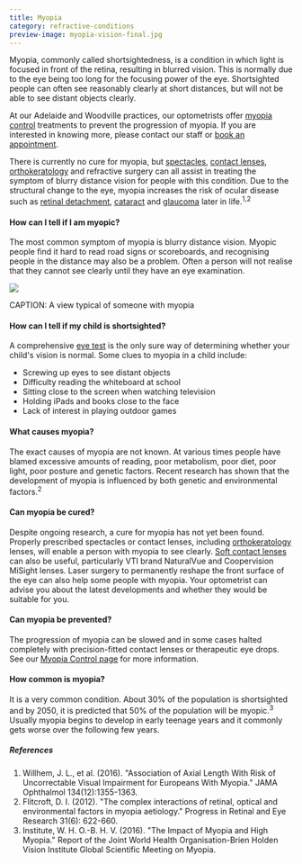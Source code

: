 ```yaml
---
title: Myopia
category: refractive-conditions
preview-image: myopia-vision-final.jpg
---
```

<div class="employee-heading">
<p>Myopia, commonly called shortsightedness, is a condition in which light is focused in front of the retina, resulting in blurred vision. This is normally due to the eye being too long for the focusing power of the eye. Shortsighted people can often see reasonably clearly at short distances, but will not be able to see distant objects clearly.</p>
<p>At our Adelaide and Woodville practices, our optometrists offer <a href="/what-we-do/myopia-control">myopia control</a> treatments to prevent the progression of myopia. If you are interested in knowing more, please contact our staff or <a href="/what-we-do/eye-exam">book an appointment</a>.</p>
</div>

There is currently no cure for myopia, but [spectacles](/what-we-do/glasses), [contact lenses](/what-we-do/contact-lenses), [orthokeratology](/what-we-do/orthokeratology-corneal-reshaping) and refractive surgery can all assist in treating the symptom of blurry distance vision for people with this condition. Due to the structural change to the eye, myopia increases the risk of ocular disease such as [retinal detachment](/what-we-do//what-we-do/flashes-floaters-retinal-tear-detachment), [cataract](/what-we-do/cataract) and [glaucoma](/what-we-do/glaucoma) later in life.<sup>1,2</sup> 

#### How can I tell if I am myopic?

The most common symptom of myopia is blurry distance vision. Myopic people find it hard to read road signs or scoreboards, and recognising people in the distance may also be a problem. Often a person will not realise that they cannot see clearly until they have an eye examination.

![](/uploads/myopia-vision-final.jpg)

CAPTION: A view typical of someone with myopia

#### How can I tell if my child is shortsighted?

A comprehensive [eye test](/contact/) is the only sure way of determining whether your child's vision is normal. Some clues to myopia in a child include:

* Screwing up eyes to see distant objects
* Difficulty reading the whiteboard at school
* Sitting close to the screen when watching television
* Holding iPads and books close to the face
* Lack of interest in playing outdoor games

#### What causes myopia?

The exact causes of myopia are not known. At various times people have blamed excessive amounts of reading, poor metabolism, poor diet, poor light, poor posture and genetic factors. Recent research has shown that the development of myopia is influenced by both genetic and environmental factors.<sup>2</sup>

#### Can myopia be cured?

Despite ongoing research, a cure for myopia has not yet been found. Properly prescribed spectacles or contact lenses, including [orthokeratology](/what-we-do/orthokeratology-corneal-reshaping) lenses, will enable a person with myopia to see clearly. [Soft contact lenses](/what-we-do/soft-contact-lenses) can also be useful, particularly VTI brand NaturalVue and Coopervision MiSight lenses. Laser surgery to permanently reshape the front surface of the eye can also help some people with myopia. Your optometrist can advise you about the latest developments and whether they would be suitable for you.

#### Can myopia be prevented?

The progression of myopia can be slowed and in some cases halted completely with precision-fitted contact lenses or therapeutic eye drops. See our [Myopia Control page](/what-we-do/myopia-control) for more information.

#### How common is myopia?

It is a very common condition. About 30% of the population is shortsighted and by 2050, it is predicted that 50% of the population will be myopic.<sup>3</sup> Usually myopia begins to develop in early teenage years and it commonly gets worse over the following few years.

##### References

1. Willhem, J. L., et al. (2016). "Association of Axial Length With Risk of Uncorrectable Visual Impairment for Europeans With Myopia." JAMA Ophthalmol 134(12):1355-1363. 
2. Flitcroft, D. I. (2012). "The complex interactions of retinal, optical and environmental factors in myopia aetiology." Progress in Retinal and Eye Research 31(6): 622-660.
3. Institute, W. H. O.-B. H. V. (2016). "The Impact of Myopia and High Myopia." Report of the Joint World Health Organisation-Brien Holden Vision Institute Global Scientific Meeting on Myopia.